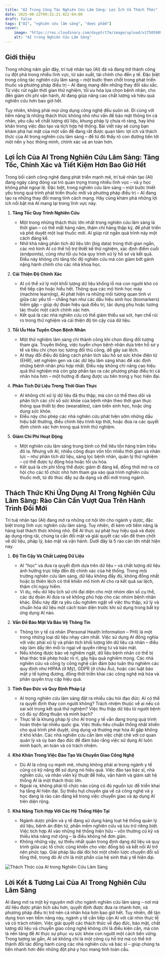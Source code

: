 ```yaml
---
title: "AI Trong Công Tác Nghiên Cứu Lâm Sàng: Lợi Ích Và Thách Thức"
date: 2025-06-22T09:31:21.022-04:00
draft: false
tags: ["AI", "nghiên cứu lâm sàng", "dược phẩm"]
cover:
    image: "https://res.cloudinary.com/dxyptrt7m/image/upload/v1750598906/zvahqiii2x7tjjqpeibq.jpg"
    alt: "AI trong Nghiên Cứu Lâm Sàng"
---
```


## Giới thiệu
Trong những năm gần đây, trí tuệ nhân tạo (AI) đã và đang trở thành công cụ đột phá trong nhiều lĩnh vực, từ sản xuất, tài chính cho đến y tế. Đặc biệt trong công tác nghiên cứu lâm sàng – một bước then chốt trong phát triển thuốc và phương pháp điều trị – AI đang mang đến những thay đổi sâu sắc. Từ việc rút ngắn thời gian thử nghiệm, tối ưu hóa lựa chọn bệnh nhân, cho đến giảm chi phí vận hành, AI đang giúp nâng cao chất lượng và hiệu quả nghiên cứu hơn bao giờ hết.

Tuy nhiên, không phải mọi ứng dụng công nghệ đều suôn sẻ. Đi cùng với tiềm năng là những thách thức không nhỏ như vấn đề bảo mật thông tin cá nhân, yêu cầu về chất lượng dữ liệu, khung pháp lý chưa rõ ràng, hay khó khăn trong việc đào tạo và tích hợp hệ thống. Bài viết này sẽ cùng bạn khám phá hai mặt của một vấn đề đang rất được quan tâm: lợi ích và thách thức của AI trong nghiên cứu lâm sàng – để từ đó thấy rõ con đường tiến tới một nền y học thông minh, chính xác và an toàn hơn.

## Lợi Ích Của AI Trong Nghiên Cứu Lâm Sàng: Tăng Tốc, Chính Xác và Tiết Kiệm Hơn Bao Giờ Hết
Trong bối cảnh công nghệ đang phát triển mạnh mẽ, trí tuệ nhân tạo (AI) đang ngày càng đóng vai trò quan trọng trong nhiều lĩnh vực – và y học không phải ngoại lệ. Đặc biệt, trong nghiên cứu lâm sàng – một bước thiết yếu trong quá trình phát triển thuốc mới và phương pháp điều trị – AI đang tạo ra những thay đổi mang tính cách mạng. Hãy cùng khám phá những lợi ích nổi bật mà AI mang lại trong lĩnh vực này.

1. **Tăng Tốc Quy Trình Nghiên Cứu**
    - Một trong những thách thức lớn nhất trong nghiên cứu lâm sàng là thời gian – có thể mất hàng năm, thậm chí hàng thập kỷ, để phát triển và phê duyệt một loại thuốc mới. AI giúp rút ngắn quá trình này một cách đáng kể.
    - Nhờ khả năng phân tích dữ liệu lớn (big data) trong thời gian ngắn, các mô hình AI có thể hỗ trợ thiết kế thử nghiệm, xác định điểm cuối (endpoints), cũng như tối ưu hóa quy trình xử lý hồ sơ và kết quả. Điều này không chỉ tăng tốc độ nghiên cứu mà còn giảm bớt gánh nặng hành chính cho các nhà khoa học.

2. **Cải Thiện Độ Chính Xác**
    - AI có thể xử lý một khối lượng dữ liệu khổng lồ mà con người khó có thể tiếp cận hoặc hiểu hết. Thông qua các mô hình học máy (machine learning), AI phát hiện ra những mối tương quan tinh vi giữa các yếu tố – chẳng hạn như các dấu hiệu sinh học (biomarkers) hiếm gặp – giúp dự đoán hiệu quả điều trị, tác dụng phụ hoặc tương tác thuốc một cách chính xác hơn.
    - Kết quả là các nhà nghiên cứu có thể giảm thiểu sai sót, hạn chế rủi ro trong thử nghiệm và cải thiện độ tin cậy của dữ liệu.

3. **Tối Ưu Hóa Tuyển Chọn Bệnh Nhân**
    - Một thử nghiệm lâm sàng chỉ thành công khi chọn đúng đối tượng tham gia. Truyền thống, việc tuyển chọn bệnh nhân dựa trên hồ sơ y tế và tiêu chí chọn lọc tương đối thủ công, dễ gây sai lệch.
    - AI thay đổi điều đó bằng cách phân tích sâu hồ sơ sức khỏe điện tử (EHR), xét nghiệm gen và các dữ liệu lâm sàng khác để xác định những bệnh nhân phù hợp nhất. Điều này không chỉ nâng cao hiệu quả thử nghiệm mà còn góp phần tạo ra các phương pháp điều trị cá nhân hóa hơn – một hướng đi đang được ưu tiên trong y học hiện đại.

4. **Phân Tích Dữ Liệu Trong Thời Gian Thực**
    - AI không chỉ xử lý dữ liệu đã thu thập, mà còn có thể theo dõi và phân tích các chỉ số sức khỏe của bệnh nhân theo thời gian thực thông qua thiết bị đeo (wearables), cảm biến sinh học, hoặc ứng dụng sức khỏe.
    - Điều này cho phép các nhà nghiên cứu phát hiện sớm những dấu hiệu bất thường, điều chỉnh liệu trình kịp thời, hoặc đưa ra các quyết định chính xác hơn trong quá trình thử nghiệm.

5. **Giảm Chi Phí Hoạt Động**
    - Một nghiên cứu lâm sàng trung bình có thể tiêu tốn hàng trăm triệu đô la. Nhưng với AI, nhiều công đoạn vốn tốn nhiều thời gian và nhân lực – như phân tích dữ liệu, sàng lọc bệnh nhân, quản lý thử nghiệm – có thể được tự động hóa hoặc tối ưu hóa.
    - Kết quả là chi phí tổng thể được giảm đi đáng kể, đồng thời mở ra cơ hội cho các tổ chức nhỏ hơn tham gia vào quá trình nghiên cứu thuốc mới, từ đó thúc đẩy sự đa dạng và đổi mới trong ngành.

## Thách Thức Khi Ứng Dụng AI Trong Nghiên Cứu Lâm Sàng: Rào Cản Cần Vượt Qua Trên Hành Trình Đổi Mới
Trí tuệ nhân tạo (AI) đang mở ra những cơ hội lớn cho ngành y dược, đặc biệt trong lĩnh vực nghiên cứu lâm sàng. Tuy nhiên, đi kèm với tiềm năng là hàng loạt thách thức không nhỏ. Để AI thực sự phát huy hiệu quả và được áp dụng rộng rãi, chúng ta cần đối mặt và giải quyết các vấn đề then chốt về dữ liệu, pháp lý, bảo mật và vận hành. Dưới đây là 5 rào cản lớn nhất hiện nay.

1. **Độ Tin Cậy Và Chất Lượng Dữ Liệu**
    - AI "học" và đưa ra quyết định dựa trên dữ liệu – và chất lượng dữ liệu ảnh hưởng trực tiếp đến độ chính xác của hệ thống. Trong môi trường nghiên cứu lâm sàng, dữ liệu không đầy đủ, không đồng nhất hoặc bị thiên lệch có thể khiến mô hình AI cho ra kết quả sai lệch, thậm chí nguy hiểm.
    - Ví dụ, nếu dữ liệu lịch sử chỉ đại diện cho một nhóm dân số cụ thể, các dự đoán AI đưa ra sẽ không phù hợp cho các nhóm bệnh nhân khác. Điều này đặt ra yêu cầu nghiêm ngặt về việc thu thập, xử lý và chuẩn hóa dữ liệu một cách toàn diện trước khi sử dụng trong bất kỳ ứng dụng AI nào.

2. **Vấn Đề Bảo Mật Và Bảo Vệ Thông Tin**
    - Thông tin y tế cá nhân (Personal Health Information – PHI) là một trong những loại dữ liệu nhạy cảm nhất. Việc sử dụng AI đồng nghĩa với việc phải xử lý và phân tích khối lượng lớn dữ liệu cá nhân – điều này làm dấy lên mối lo ngại về quyền riêng tư và bảo mật.
    - Nếu không được bảo vệ nghiêm ngặt, dữ liệu bệnh nhân có thể bị khai thác trái phép hoặc rò rỉ, gây hậu quả nghiêm trọng. Các nhà nghiên cứu và công ty công nghệ cần đảm bảo tuân thủ nghiêm các quy định như HIPAA (ở Mỹ), GDPR (ở châu Âu), hoặc các luật bảo mật y tế tương đương, đồng thời triển khai các công nghệ mã hóa và phân quyền truy cập hiệu quả.

3. **Tính Đạo Đức và Quy Định Pháp Lý**
    - AI trong nghiên cứu lâm sàng đặt ra nhiều câu hỏi đạo đức: AI có thể ra quyết định thay con người không? Trách nhiệm thuộc về ai nếu có sai sót trong kết quả thử nghiệm? Việc thu thập dữ liệu từ người bệnh có đủ sự đồng thuận và minh bạch?
    - Thực tế là khung pháp lý cho AI trong y tế vẫn đang trong quá trình hoàn thiện tại nhiều quốc gia. Việc thiếu tiêu chuẩn thống nhất khiến cho quá trình phê duyệt, ứng dụng và thương mại hóa AI gặp không ít khó khăn. Các nhà nghiên cứu cần làm việc chặt chẽ với cơ quan quản lý và ủy ban đạo đức để đảm bảo rằng việc sử dụng AI luôn minh bạch, an toàn và có trách nhiệm.

4. **Khó Khăn Trong Việc Đào Tạo Và Chuyển Giao Công Nghệ**
    - Dù AI là công cụ mạnh mẽ, nhưng không phải ai trong ngành y tế cũng có kỹ năng để sử dụng nó hiệu quả. Việc đào tạo bác sĩ, nhà nghiên cứu, và nhân viên kỹ thuật để hiểu, vận hành và giám sát hệ thống AI là một thách thức lớn.
    - Ngoài ra, không phải tổ chức nào cũng có đủ nguồn lực để triển khai hạ tầng AI hiện đại. Sự thiếu hụt chuyên gia về cả công nghệ và y học đang là rào cản đáng kể trong việc chuyển giao và áp dụng AI trên diện rộng.

5. **Khả Năng Tích Hợp Với Các Hệ Thống Hiện Tại**
    - Ngành dược phẩm và y tế đang sử dụng hàng loạt hệ thống quản lý dữ liệu, bệnh án điện tử, phần mềm nghiên cứu và lưu trữ riêng biệt. Việc tích hợp AI vào những hệ thống hiện hữu – vốn thường cũ kỹ và thiếu khả năng mở rộng – là điều không hề đơn giản.
    - Không những vậy, sự thiếu nhất quán trong định dạng dữ liệu và quy trình giữa các tổ chức cũng khiến cho việc đồng bộ và kết nối AI trở nên phức tạp. Giải pháp lâu dài đòi hỏi một chiến lược chuyển đổi số tổng thể, trong đó AI chỉ là một phần của hệ sinh thái y tế hiện đại.

![Thách Thức của AI trong Nghiên Cứu Lâm Sàng](https://res.cloudinary.com/dxyptrt7m/image/upload/v1750598968/fhnmkefulbgdju52abxf.jpg)

## Lời Kết & Tương Lai Của AI Trong Nghiên Cứu Lâm Sàng
AI đang mở ra một kỷ nguyên mới cho ngành nghiên cứu lâm sàng – nơi mà dữ liệu được phân tích sâu hơn, quyết định được đưa ra nhanh hơn, và phương pháp điều trị trở nên cá nhân hóa hơn bao giờ hết. Tuy nhiên, để tận dụng trọn vẹn tiềm năng này, ngành y tế cần tiếp cận AI với cái nhìn thực tế và có trách nhiệm. Việc giải quyết các thách thức về đạo đức, bảo mật, chất lượng dữ liệu và chuyển giao công nghệ không chỉ là điều kiện cần, mà còn là nền tảng để AI thực sự phục vụ sức khỏe con người một cách bền vững.
Trong tương lai gần, AI sẽ không chỉ là một công cụ hỗ trợ mà có thể trở thành đối tác đồng hành cùng các nhà nghiên cứu và bác sĩ – giúp chúng ta tiến nhanh hơn đến những đột phá y học mang tính toàn cầu.
